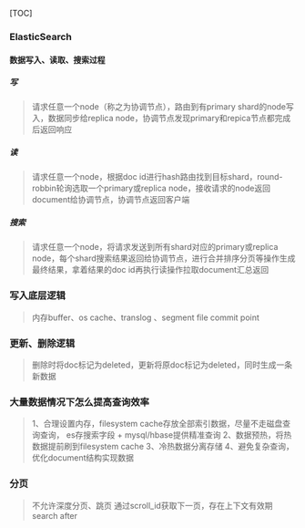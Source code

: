 
[TOC]

### ElasticSearch

#### 数据写入、读取、搜索过程

##### 写
> 请求任意一个node（称之为协调节点），路由到有primary shard的node写入，数据同步给replica node，协调节点发现primary和repica节点都完成后返回响应
##### 读
> 请求任意一个node，根据doc id进行hash路由找到目标shard，round-robbin轮询选取一个primary或replica node，接收请求的node返回document给协调节点，协调节点返回客户端
##### 搜索
> 请求任意一个node，将请求发送到所有shard对应的primary或replica node，每个shard搜索结果返回给协调节点，进行合并排序分页等操作生成最终结果，拿着结果的doc id再执行读操作拉取document汇总返回

### 写入底层逻辑
> 内存buffer、os cache、translog 、segment file
> commit point

### 更新、删除逻辑
> 删除时将doc标记为deleted，更新将原doc标记为deleted，同时生成一条新数据
> 

### 大量数据情况下怎么提高查询效率
> 1、合理设置内存，filesystem cache存放全部索引数据，尽量不走磁盘查询查询，
> es存搜索字段 + mysql/hbase提供精准查询
> 2、数据预热，将热数据提前刷到filesystem cache
> 3、冷热数据分离存储
> 4、避免复杂查询，优化document结构实现数据

### 分页
> 不允许深度分页、跳页
> 通过scroll_id获取下一页，存在上下文有效期
> search after
